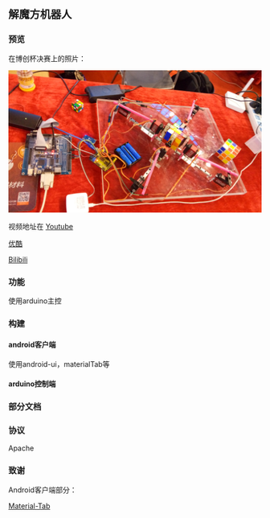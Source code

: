 ## 解魔方机器人

### 预览

在博创杯决赛上的照片：

![在博创杯决赛上的照片](picture/20150725.jpg)

视频地址在
[Youtube](https://www.youtube.com/watch?v=wW4ma2hvvAI)

[优酷](http://v.youku.com/v_show/id_XMTQ1NjExMTk3Mg==.html)

[Bilibili](http://www.bilibili.com/video/av6760518/)

### 功能

使用arduino主控

### 构建

#### android客户端
使用android-ui，materialTab等

#### arduino控制端

### 部分文档

### 协议
Apache 

### 致谢

Android客户端部分：

[Material-Tab](https://github.com/neokree/MaterialTabs)
